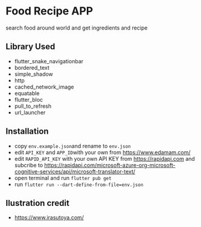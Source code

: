 # Food Recipe APP
search food around world and get ingredients and recipe

## Library Used
- flutter_snake_navigationbar
- bordered_text
- simple_shadow
- http
- cached_network_image
- equatable
- flutter_bloc
- pull_to_refresh
- url_launcher

## Installation
- copy `env.example.json`and rename to `env.json`
- edit `API_KEY` and `APP_ID`with your own from https://www.edamam.com/
- edit `RAPID_API_KEY` with your own API KEY from https://rapidapi.com and subcribe to https://rapidapi.com/microsoft-azure-org-microsoft-cognitive-services/api/microsoft-translator-text/
- open terminal and run `flutter pub get`
- run `flutter run --dart-define-from-file=env.json`

## Ilustration credit
- https://www.irasutoya.com/

